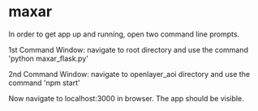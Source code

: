 # maxar

In order to get app up and running, open two command line prompts.

1st Command Window: navigate to root directory and use the command 'python maxar_flask.py'

2nd Command Window: navigate to openlayer_aoi directory and use the command 'npm start'

Now navigate to localhost:3000 in browser.  The app should be visible.
